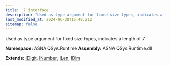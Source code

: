 ```yaml
---
title: _7 interface
description: "Used as type argument for fixed size types, indicates a length of 7  "
last_modified_at: 2024-06-28T15:48:21Z
sitemap: false
---
```


Used as type argument for fixed size types, indicates a length of 7 

**Namespace:** ASNA.QSys.Runtime
**Assembly:** ASNA.QSys.Runtime.dll

**Extends:** [IDigit](/reference/runtime/qsys-runtime/i-digit.html), [INumber](/reference/runtime/qsys-runtime/i-number.html), [ILen](/reference/runtime/qsys-runtime/i-len.html), [IDim](/reference/runtime/qsys-runtime/i-dim.html)
<br>
<br>
